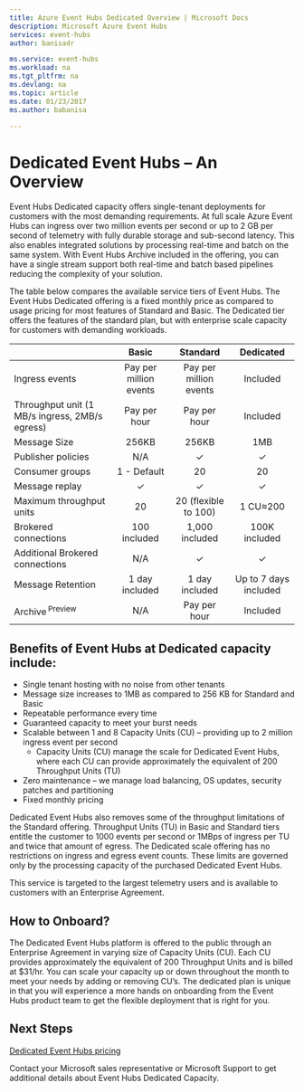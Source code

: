 ```yaml
---
title: Azure Event Hubs Dedicated Overview | Microsoft Docs
description: Microsoft Azure Event Hubs
services: event-hubs
author: banisadr

ms.service: event-hubs
ms.workload: na
ms.tgt_pltfrm: na
ms.devlang: na
ms.topic: article
ms.date: 01/23/2017
ms.author: babanisa

---
```



# Dedicated Event Hubs – An Overview

Event Hubs Dedicated capacity offers single-tenant deployments for customers with the most demanding requirements. At full scale Azure Event Hubs can ingress over two million events per second or up to 2 GB per second of telemetry with fully durable storage and sub-second latency. This also enables integrated solutions by processing real-time and batch on the same system. With Event Hubs Archive included in the offering, you can have a single stream support both real-time and batch based pipelines reducing the complexity of your solution.

The table below compares the available service tiers of Event Hubs. The Event Hubs Dedicated offering is a fixed monthly price as compared to usage pricing for most features of Standard and Basic. The Dedicated tier offers the features of the standard plan, but with enterprise scale capacity for customers with demanding workloads.

|  | Basic | Standard | Dedicated |
| --- |:---:|:---:|:---:|
| Ingress events | Pay per million events | Pay per million events | Included |
| Throughput unit (1 MB/s ingress, 2MB/s egress) | Pay per hour | Pay per hour | Included |
| Message Size | 256KB | 256KB | 1MB |
| Publisher policies | N/A | ✓ | ✓ |	 
| Consumer groups | 1 - Default | 20 | 20 |
| Message replay | ✓ | ✓ | ✓ |
| Maximum throughput units | 20 | 20 (flexible to 100)	| 1 CU≈200 |
| Brokered connections | 100 included | 1,000 included | 100K included |
| Additional Brokered connections | N/A | ✓ | ✓ |
| Message Retention | 1 day included | 1 day included | Up to 7 days included |
| Archive <sup>Preview</sup> | N/A	| Pay per hour | Included |

## Benefits of Event Hubs at Dedicated capacity include:

* Single tenant hosting with no noise from other tenants
* Message size increases to 1MB as compared to 256 KB for Standard and Basic
* Repeatable performance every time
* Guaranteed capacity to meet your burst needs
* Scalable between 1 and 8 Capacity Units (CU) – providing up to 2 million ingress event per second
  * Capacity Units (CU) manage the scale for Dedicated Event Hubs, where each CU can provide approximately the equivalent of 200 Throughput Units (TU)
* Zero maintenance – we manage load balancing, OS updates, security patches and partitioning
* Fixed monthly pricing

Dedicated Event Hubs also removes some of the throughput limitations of the Standard offering. Throughput Units (TU) in Basic and Standard tiers entitle the customer to 1000 events per second or 1MBps of ingress per TU and twice that amount of egress. The Dedicated scale offering has no restrictions on ingress and egress event counts. These limits are governed only by the processing capacity of the purchased Dedicated Event Hubs.

This service is targeted to the largest telemetry users and is available to customers with an Enterprise Agreement.

## How to Onboard?

The Dedicated Event Hubs platform is offered to the public through an Enterprise Agreement in varying size of Capacity Units (CU). Each CU provides approximately the equivalent of 200 Throughput Units and is billed at $31/hr. You can scale your capacity up or down throughout the month to meet your needs by adding or removing CU’s. The dedicated plan is unique in that you will experience a more hands on onboarding from the Event Hubs product team to get the flexible deployment that is right for you. 


## Next Steps

[Dedicated Event Hubs pricing](https://azure.microsoft.com/en-us/pricing/details/event-hubs/)

Contact your Microsoft sales representative or Microsoft Support to get additional details about Event Hubs Dedicated Capacity.